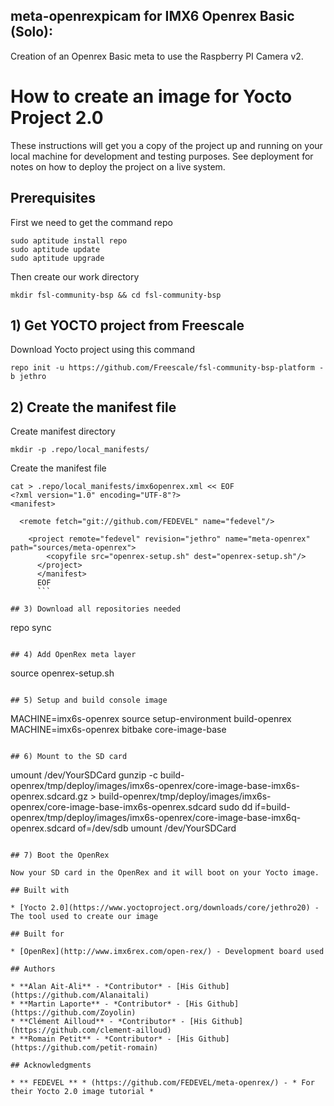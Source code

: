 ## meta-openrexpicam for IMX6 Openrex Basic (Solo):

Creation of an Openrex Basic meta to use the Raspberry PI Camera v2.

# How to create an image for Yocto Project 2.0

These instructions will get you a copy of the project up and running on your local machine for development and testing purposes. See deployment for notes on how to deploy the project on a live system.

## Prerequisites

First we need to get the command repo

```
sudo aptitude install repo
sudo aptitude update
sudo aptitude upgrade
```

Then create our work directory

```
mkdir fsl-community-bsp && cd fsl-community-bsp
```

## 1) Get YOCTO project from Freescale

Download Yocto project using this command

```
repo init -u https://github.com/Freescale/fsl-community-bsp-platform -b jethro
```

## 2) Create the manifest file


Create manifest directory

```
mkdir -p .repo/local_manifests/
```

Create the manifest file

```
cat > .repo/local_manifests/imx6openrex.xml << EOF
<?xml version="1.0" encoding="UTF-8"?>
<manifest>

  <remote fetch="git://github.com/FEDEVEL" name="fedevel"/>

    <project remote="fedevel" revision="jethro" name="meta-openrex" path="sources/meta-openrex">
        <copyfile src="openrex-setup.sh" dest="openrex-setup.sh"/>
	  </project>
	  </manifest>
	  EOF
	  ```

## 3) Download all repositories needed
```
repo sync
```

## 4) Add OpenRex meta layer

```
source openrex-setup.sh
```

## 5) Setup and build console image

```
MACHINE=imx6s-openrex source setup-environment build-openrex
MACHINE=imx6s-openrex bitbake core-image-base
```

## 6) Mount to the SD card

```
umount /dev/YourSDCard
gunzip -c build-openrex/tmp/deploy/images/imx6s-openrex/core-image-base-imx6s-openrex.sdcard.gz > build-openrex/tmp/deploy/images/imx6s-openrex/core-image-base-imx6s-openrex.sdcard
sudo dd if=build-openrex/tmp/deploy/images/imx6s-openrex/core-image-base-imx6q-openrex.sdcard of=/dev/sdb
umount /dev/YourSDCard
```

## 7) Boot the OpenRex

Now your SD card in the OpenRex and it will boot on your Yocto image.

## Built with

* [Yocto 2.0](https://www.yoctoproject.org/downloads/core/jethro20) - The tool used to create our image

## Built for

* [OpenRex](http://www.imx6rex.com/open-rex/) - Development board used

## Authors

* **Alan Ait-Ali** - *Contributor* - [His Github](https://github.com/Alanaitali)
* **Martin Laporte** - *Contributor* - [His Github](https://github.com/Zoyolin)
* **Clément Ailloud** - *Contributor* - [His Github](https://github.com/clement-ailloud)
* **Romain Petit** - *Contributor* - [His Github](https://github.com/petit-romain)

## Acknowledgments

* ** FEDEVEL ** * (https://github.com/FEDEVEL/meta-openrex/) - * For their Yocto 2.0 image tutorial *
